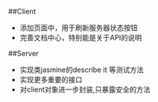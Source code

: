 
##Client
* 添加页面中，用于刷新服务器状态按钮
* 完善文档中心，特别能是关于API的说明

##Server
* 实现类jasmine的describe it 等测试方法
* 实现更多重要的接口
* 对client对象进一步封装,只暴露安全的方法

